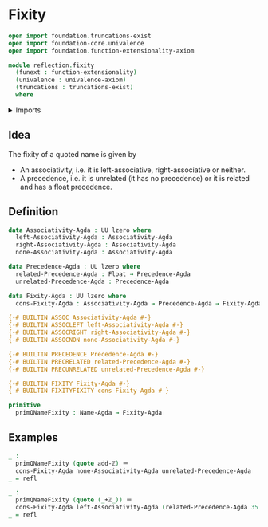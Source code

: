 # Fixity

```agda
open import foundation.truncations-exist
open import foundation-core.univalence
open import foundation.function-extensionality-axiom

module reflection.fixity
  (funext : function-extensionality)
  (univalence : univalence-axiom)
  (truncations : truncations-exist)
  where
```

<details><summary>Imports</summary>

```agda
open import elementary-number-theory.addition-integers funext univalence truncations

open import foundation.universe-levels

open import foundation-core.identity-types

open import primitives.floats

open import reflection.names
```

</details>

## Idea

The fixity of a quoted name is given by

- An associativity, i.e. it is left-associative, right-associative or neither.
- A precedence, i.e. it is unrelated (it has no precedence) or it is related and
  has a float precedence.

## Definition

```agda
data Associativity-Agda : UU lzero where
  left-Associativity-Agda : Associativity-Agda
  right-Associativity-Agda : Associativity-Agda
  none-Associativity-Agda : Associativity-Agda

data Precedence-Agda : UU lzero where
  related-Precedence-Agda : Float → Precedence-Agda
  unrelated-Precedence-Agda : Precedence-Agda

data Fixity-Agda : UU lzero where
  cons-Fixity-Agda : Associativity-Agda → Precedence-Agda → Fixity-Agda

{-# BUILTIN ASSOC Associativity-Agda #-}
{-# BUILTIN ASSOCLEFT left-Associativity-Agda #-}
{-# BUILTIN ASSOCRIGHT right-Associativity-Agda #-}
{-# BUILTIN ASSOCNON none-Associativity-Agda #-}

{-# BUILTIN PRECEDENCE Precedence-Agda #-}
{-# BUILTIN PRECRELATED related-Precedence-Agda #-}
{-# BUILTIN PRECUNRELATED unrelated-Precedence-Agda #-}

{-# BUILTIN FIXITY Fixity-Agda #-}
{-# BUILTIN FIXITYFIXITY cons-Fixity-Agda #-}

primitive
  primQNameFixity : Name-Agda → Fixity-Agda
```

## Examples

```agda
_ :
  primQNameFixity (quote add-ℤ) ＝
  cons-Fixity-Agda none-Associativity-Agda unrelated-Precedence-Agda
_ = refl

_ :
  primQNameFixity (quote (_+ℤ_)) ＝
  cons-Fixity-Agda left-Associativity-Agda (related-Precedence-Agda 35.0)
_ = refl
```
